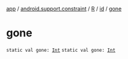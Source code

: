 [app](../../../index.md) / [android.support.constraint](../../index.md) / [R](../index.md) / [id](index.md) / [gone](./gone.md)

# gone

`static val gone: `[`Int`](https://kotlinlang.org/api/latest/jvm/stdlib/kotlin/-int/index.html)
`static val gone: `[`Int`](https://kotlinlang.org/api/latest/jvm/stdlib/kotlin/-int/index.html)
